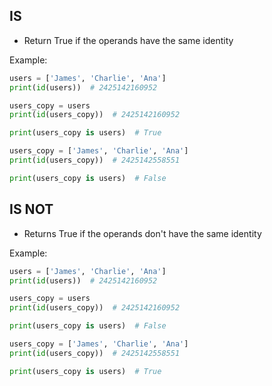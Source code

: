 ## IS
- Return True if the operands have the same identity

Example:

```python
users = ['James', 'Charlie', 'Ana']
print(id(users))  # 2425142160952

users_copy = users
print(id(users_copy))  # 2425142160952

print(users_copy is users)  # True

users_copy = ['James', 'Charlie', 'Ana']
print(id(users_copy))  # 2425142558551

print(users_copy is users)  # False
```

## IS NOT
- Returns True if the operands don't have the same identity

Example:

```python
users = ['James', 'Charlie', 'Ana']
print(id(users))  # 2425142160952

users_copy = users
print(id(users_copy))  # 2425142160952

print(users_copy is users)  # False

users_copy = ['James', 'Charlie', 'Ana']
print(id(users_copy))  # 2425142558551

print(users_copy is users)  # True
```
